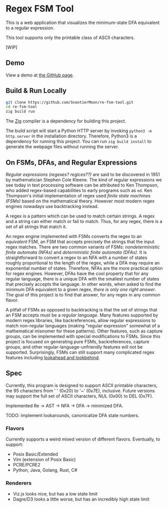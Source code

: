 # Regex FSM Tool

This is a web application that visualizes the minimum-state DFA equivalent to a
regular expression.

This tool supports only the printable class of ASCII characters.

\[WIP\]

## Demo

View a demo at [the GitHub page](https://snootiermoon.github.io/re-fsm-tool).

## Build & Run Locally

```sh
git clone https://github.com/SnootierMoon/re-fsm-tool.git
cd re-fsm-tool
zig build run
```

The [Zig](https://ziglang.org/download/) compiler is a dependency for building
this project.

The build script will start a Python HTTP server by invoking `python3 -m
http.server` in the installation directory. Therefore, Python3 is a dependency
for running this project. You can run `zig build install` to generate the
webpage files without running the server.

## On FSMs, DFAs, and Regular Expressions

*Regular expressions (regexes? regices??)* are said to be discovered in 1951 by
mathematician Stephen Cole Kleene. The kind of regular expressions we see today
in text processing software can be attributed to Ken Thompson, who added
regex-based capabilities to early programs such as `ed`. Ken Thompson's initial
implementation of regex used *finite state machines (FSMs)* based on the
mathematical theory. However most modern regex engines nowadays use
backtracking instead.

A regex is a pattern which can be used to match certain strings. A regex and a
string can either match or fail to match. Thus, for any regex, there is a set
of all strings that match it.

An regex engine implemented with FSMs converts the regex to an *equivalent*
FSM, an FSM that accepts precisely the strings that the input regex matches.
There are two common variants of FSMs: *nondeterministic finite automata
(NFAs)* and *deterministic finite automata (DFAs)*. It is straightforward to
convert a regex to an NFA with a number of states roughly proportional to the
length of the regex, while a DFA may require an exponential number of states.
Therefore, NFAs are the more practical option for regex engines. However, DFAs
have the cool property that for any regular language, there is a unique DFA
with the smallest number of states that precisely accepts the language. In
other words, when asked to find the minimum DFA equivalent to a given regex,
*there is only one right answer*. The goal of this project is to find that
answer, for any regex in any common flavor.

A pitfall of FSMs as opposed to backtracking is that the set of strings that an
FSM accepts must be a *regular language*. Many features supported by modern
regex libraries, like backreferences, allow regular expressions to match
non-regular languages (making "regular expression" somewhat of a mathematical
misnomer for these patterns). Other features, such as capture groups, can be
implemented with special modifications to FSMs. Since this project is focused
on generating pure FSMs, backreferences, capture groups, and other
regular-language-unfriendly features will not be supported. Surprisingly, FSMs
can still support many complicated regex features including [lookahead and
lookbehind](https://www.regular-expressions.info/lookaround.html).

## Spec

Currently, this program is designed to support ASCII printable characters, the
95 characters from ' ' (0x20) to '~' (0x7E), inclusive. Future versions may
support the full set of ASCII characters, NUL (0x00) to DEL (0x7F).

Implemented Re -> AST -> NFA -> DFA -> minimized DFA.

TODO: implement lookarounds, canonicalize DFA state numbers.

### Flavors

Currently supports a weird mixed version of different flavors. Eventually, to
support:

 - Posix Basic/Extended
 - Vim (extension of Posix Basic)
 - PCRE/PCRE2
 - Python, Java, Golang, Rust, C\#

### Renderers

 - Viz.js looks nice, but has a low state limit
 - Dagre/D3 looks a little worse, but has an incredibly high state limit
